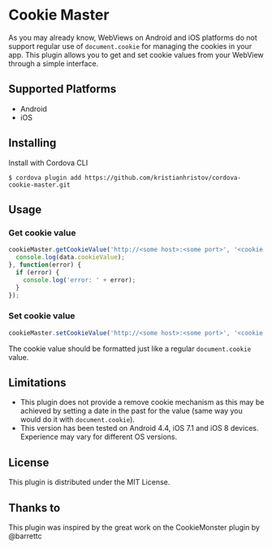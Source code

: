 Cookie Master
==============

As you may already know, WebViews on Android and iOS platforms do not support regular use of <code>document.cookie</code> for managing the cookies in your app. This plugin allows you to get and set cookie values from your WebView through a simple interface.
 
## Supported Platforms
* Android
* iOS

## Installing

Install with Cordova CLI

    $ cordova plugin add https://github.com/kristianhristov/cordova-cookie-master.git

## Usage
### Get cookie value
```javascript
cookieMaster.getCookieValue('http://<some host>:<some port>', '<cookie name>', function(data) {
  console.log(data.cookieValue);
}, function(error) {
  if (error) {
    console.log('error: ' + error);
  }
});
```
### Set cookie value
```javascript
cookieMaster.setCookieValue('http://<some host>:<some port>', '<cookie name>', '<cookie value>');
```
The cookie value should be formatted just like a regular <code>document.cookie</code> value.

## Limitations
* This plugin does not provide a remove cookie mechanism as this may be achieved by setting a date in the past for the value (same way you would do it with <code>document.cookie</code>).
* This version has been tested on Android 4.4, iOS 7.1 and iOS 8 devices. Experience may vary for different OS versions.


## License
This plugin is distributed under the MIT License.

## Thanks to
This plugin was inspired by the great work on the CookieMonster plugin by @barrettc
